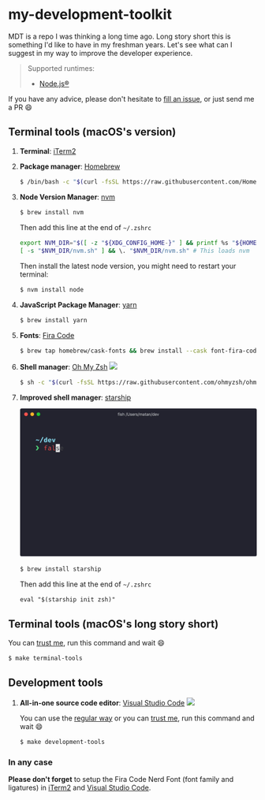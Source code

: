 # my-development-toolkit
MDT is a repo I was thinking a long time ago. Long story short this is something I'd like to have in my freshman years. Let's see what can I suggest in my way to improve the developer experience.

> Supported runtimes:
> - [Node.js®](https://nodejs.org/)

If you have any advice, please don't hesitate to [fill an issue](./issues), or just send me a PR :smile: 


## Terminal tools (macOS's version)
1. **Terminal**: [iTerm2](https://iterm2.com)

2. **Package manager**: [Homebrew](https://brew.sh)
    ```bash
    $ /bin/bash -c "$(curl -fsSL https://raw.githubusercontent.com/Homebrew/install/HEAD/install.sh)"
    ```

3. **Node Version Manager**: [nvm](https://github.com/nvm-sh/nvm)
   ```bash
   $ brew install nvm
   ```
    
   Then add this line at the end of `~/.zshrc`
   ```bash
   export NVM_DIR="$([ -z "${XDG_CONFIG_HOME-}" ] && printf %s "${HOME}/.nvm" || printf %s "${XDG_CONFIG_HOME}/nvm")"
   [ -s "$NVM_DIR/nvm.sh" ] && \. "$NVM_DIR/nvm.sh" # This loads nvm
   ```

   Then install the latest node version, you might need to restart your terminal:
   ```bash
   $ nvm install node
   ```

4. **JavaScript Package Manager**: [yarn](https://yarnpkg.com/)
   ```bash
   $ brew install yarn
   ```

5. **Fonts**: [Fira Code](https://www.programmingfonts.org/#firacode)
    ```bash
    $ brew tap homebrew/cask-fonts && brew install --cask font-fira-code-nerd-font
    ```

6. **Shell manager**: [Oh My Zsh](https://ohmyz.sh)
    ![](https://ohmyz.sh/img/themes/omz-update.png)
    ```bash
    $ sh -c "$(curl -fsSL https://raw.githubusercontent.com/ohmyzsh/ohmyzsh/master/tools/install.sh)"
    ```

7. **Improved shell manager**: [starship](https://starship.rs/)
  
    ![](https://raw.githubusercontent.com/starship/starship/master/media/demo.gif)
    ```bash
    $ brew install starship
    ```

    Then add this line at the end of `~/.zshrc`
    ```
    eval "$(starship init zsh)"
    ```

## Terminal tools (macOS's long story short)
You can [trust me](./Makefile), run this command and wait :smile:
```bash
$ make terminal-tools
```

## Development tools

1. **All-in-one source code editor**: [Visual Studio Code](https://code.visualstudio.com/)
    ![](https://code.visualstudio.com/assets/home/home-screenshot-mac.png)

    You can use the [regular way](https://code.visualstudio.com/) or you can [trust me](./Makefile), run this command and wait :smile:
    ```bash
    $ make development-tools
    ```
### In any case
**Please don't forget** to setup the Fira Code Nerd Font (font family and ligatures) in [iTerm2](https://iterm2.com/documentation-fonts.html) and [Visual Studio Code](https://dev.to/owl777/how-to-show-nerd-fonts-in-visual-studio-code-15fd). 

